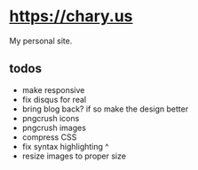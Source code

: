 # https://chary.us

My personal site.

## todos

 - make responsive
 - fix disqus for real
 - bring blog back? if so make the design better
 - pngcrush icons
 - pngcrush images
 - compress CSS
 - fix syntax highlighting ^
 - resize images to proper size
